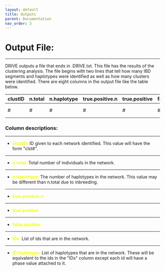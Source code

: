 ```yaml
---
layout: default 
title: Outputs
parent: Documentation
nav_order: 3
---
```

# Output File:
---

DRIVE outputs a file that ends in .DRIVE.txt. This file has the results of the clustering analysis. The file begins with two lines that tell how many IBD segments and haplotypes were identified as well as how many clusters were identified. There are eight columns in the output file like the table below. 

| clustID |    n.total     | n.haplotype | true.positive.n | true.positive | false.positive |       IDs       |     ID.haplotype      | 
|:--------|:---------------|:------------|:----------------|:--------------|:---------------|:----------------|:----------------------|
|    #    |        #       |      #      |      #          |      #        |         #      | grids in network| haplotypes in network |   

### Column descriptions:
---
* <span style="color: #F0FF00">**clustID**:</span> ID given to each network identified. This value will have the form "clst#".

---
* <span style="color: #F0FF00">**n.total**:</span> Total number of individuals in the network.

---
* <span style="color: #F0FF00">**n.haplotype**:</span> The number of haplotypes in the network. This value may be different than n.total due to inbreeding.

---
* <span style="color: #F0FF00">**true.positive.n**:</span> 

---
* <span style="color: #F0FF00">**true.postive**:</span> 

---
* <span style="color: #F0FF00">**false.postive**:</span>

---
* <span style="color: #F0FF00">**IDs**:</span> List of ids that are in the network.

---
* <span style="color: #F0FF00">**ID.haplotype**:</span> List of haplotypes that are in the network. These will be equivalent to the ids in the "IDs" column except each id will have a phase value attached to it.